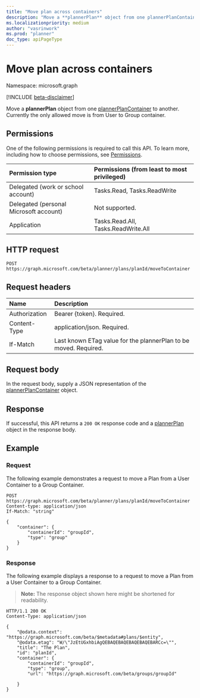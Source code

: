 ```yaml
---
title: "Move plan across containers"
description: "Move a **plannerPlan** object from one plannerPlanContainer to another. Currently the only allowed move is from User to Group container."
ms.localizationpriority: medium
author: "vasrinwork"
ms.prod: "planner"
doc_type: apiPageType
---
```


# Move plan across containers

Namespace: microsoft.graph

[!INCLUDE [beta-disclaimer](../../includes/beta-disclaimer.md)]

Move a **plannerPlan** object from one [plannerPlanContainer](../resources/plannerplancontainer.md) to another. Currently the only allowed move is from User to Group container.

## Permissions
One of the following permissions is required to call this API. To learn more, including how to choose permissions, see [Permissions](/graph/permissions-reference).

|Permission type      | Permissions (from least to most privileged)              |
|:--------------------|:---------------------------------------------------------|
|Delegated (work or school account) | Tasks.Read, Tasks.ReadWrite    |
|Delegated (personal Microsoft account) | Not supported.    |
|Application | Tasks.Read.All, Tasks.ReadWrite.All |

## HTTP request
<!-- { "blockType": "ignored" } -->
```http
POST https://graph.microsoft.com/beta/planner/plans/planId/moveToContainer
```

## Request headers
|Name|Description|
|:---|:---|
|Authorization|Bearer {token}. Required.|
|Content-Type|application/json. Required.|
| If-Match  | Last known ETag value for the plannerPlan to be moved. Required.|

## Request body
In the request body, supply a JSON representation of the [plannerPlanContainer](../resources/plannerplancontainer.md) object.

## Response

If successful, this API returns a `200 OK` response code and a [plannerPlan](../resources/plannerplan.md) object in the response body.

## Example
### Request
The following example demonstrates a request to move a Plan from a User Container to a Group Container.

<!-- {
  "blockType": "request",
  "name": "plannerplan_move_to_container_"
}-->
```http
POST https://graph.microsoft.com/beta/planner/plans/planId/moveToContainer
Content-type: application/json
If-Match: "string"

{
    "container": {
        "containerId": "groupId",
        "type": "group"
    }
}
```

### Response
The following example displays a response to a request to move a Plan from a User Container to a Group Container.

>**Note:** The response object shown here might be shortened for readability.

<!-- {
  "blockType": "response",
  "truncated": true,
  "@odata.type": "microsoft.graph.plannerPlan"
}-->
```http
HTTP/1.1 200 OK
Content-Type: application/json

{
    "@odata.context": "https://graph.microsoft.com/beta/$metadata#plans/$entity",
    "@odata.etag": "W/\"JzEtUGxhbiAgQEBAQEBAQEBAQEBAQEBARCc=\"",
    "title": "The Plan",
    "id": "planId",
    "container": {
        "containerId": "groupId",
        "type": "group",
        "url": "https://graph.microsoft.com/beta/groups/groupId"

    }
}
```